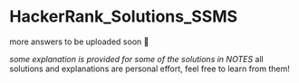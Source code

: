 # HackerRank_Solutions_SSMS
more answers to be uploaded soon 🙂

*some explanation is provided for some of the solutions in NOTES*
all solutions and explanations are personal effort, feel free to learn from them!
